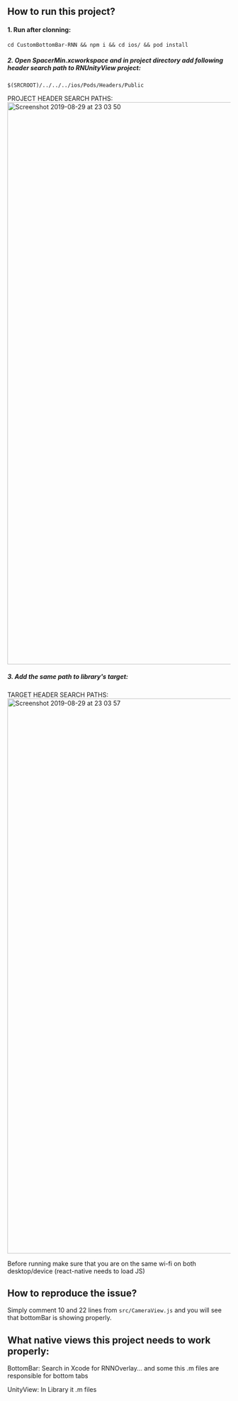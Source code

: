 ## How to run this project?
#### 1. Run after clonning:
`cd CustomBottomBar-RNN && npm i && cd ios/ && pod install`

##### 2. Open SpacerMin.xcworkspace and in project directory add following header search path to RNUnityView project:
`$(SRCROOT)/../../../ios/Pods/Headers/Public`

PROJECT HEADER SEARCH PATHS:
<img width="1268" alt="Screenshot 2019-08-29 at 23 03 50" src="https://user-images.githubusercontent.com/26904008/63973164-dea73400-cab2-11e9-8b21-3e5382736428.png">


##### 3. Add the same path to library's target:
TARGET HEADER SEARCH PATHS:
<img width="1252" alt="Screenshot 2019-08-29 at 23 03 57" src="https://user-images.githubusercontent.com/26904008/63972430-68ee9880-cab1-11e9-8688-096adea749e6.png">

Before running make sure that you are on the same wi-fi on both desktop/device (react-native needs to load JS)


## How to reproduce the issue?
Simply comment 10 and 22 lines from `src/CameraView.js` and you will see that bottomBar is showing properly.

## What native views this project needs to work properly:
BottomBar:
Search in Xcode for RNNOverlay... and some this .m files are responsible for bottom tabs

UnityView:
In Library it .m files
